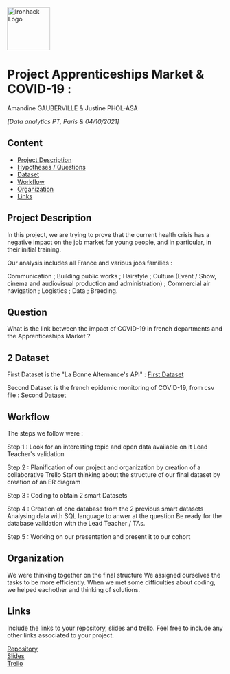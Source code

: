 <img src="https://bit.ly/2VnXWr2" alt="Ironhack Logo" width="100"/>

# Project Apprenticeships Market & COVID-19 : 
Amandine GAUBERVILLE & Justine PHOL-ASA 

*[Data analytics PT, Paris & 04/10/2021]*

## Content
- [Project Description](#project-description)
- [Hypotheses / Questions](#hypotheses-/-questions)
- [Dataset](#dataset)
- [Workflow](#workflow)
- [Organization](#organization)
- [Links](#links)

<a name="project-description"></a>

## Project Description
In this project, we are trying to prove that the current health crisis has a negative impact on the job market for young people, and in particular, in their initial training.

Our analysis includes all France and various jobs families :

Communication ; 
Building public works ; 
Hairstyle ; 
Culture (Event / Show, cinema and audiovisual production and administration) ; 
Commercial air navigation ; 
Logistics ; 
Data ; 
Breeding.

<a name="hypotheses-/-questions"></a>

## Question
What is the link between the impact of COVID-19 in french departments and the Apprenticeships Market ?

<a name="dataset"></a>

## 2 Dataset

First Dataset is the "La Bonne Alternance's API" :
[First Dataset](https://api.gouv.fr/documentation/api-la-bonne-alternance) 

Second Dataset is the french epidemic monitoring of COVID-19, from csv file :
[Second Dataset](https://www.data.gouv.fr/fr/datasets/indicateurs-de-suivi-de-lepidemie-de-covid-19-en-france/) 

<a name="workflow"></a>

## Workflow
The steps we follow were :

Step 1 :
Look for an interesting topic and open data available on it
Lead Teacher's validation

Step 2 :
Planification of our project and organization by creation of a collaborative Trello
Start thinking about the structure of our final dataset by creation of an ER diagram 

Step 3 :
Coding to obtain 2 smart Datasets

Step 4 :
Creation of one database from the 2 previous smart datasets
Analysing data with SQL language to anwer at the question
Be ready for the database validation with the Lead Teacher / TAs.

Step 5 :
Working on our presentation and present it to our cohort

<a name="organization"></a>

## Organization
We were thinking together on the final structure 
We assigned ourselves the tasks to be more efficiently.
When we met some difficulties about coding, we helped eachother and thinking of solutions.

<a name="links"></a>

## Links
Include the links to your repository, slides and trello. Feel free to include any other links associated to your project. 

[Repository](https://github.com/pholasajustine/Mod1-Final-Project)  
[Slides](https://docs.google.com/presentation/d/151umEnxkN4pUgYlBmjw4UYkjlgmqhibjkL5wTXPQroQ/edit?usp=sharing)  
[Trello](https://trello.com/b/pmL3ZYvv/module-1-lien-covid-19-nombre-doffres-en-alternance)  
